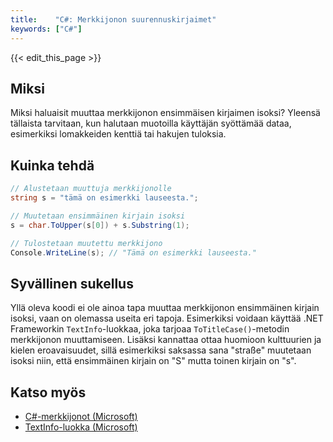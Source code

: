 ```yaml
---
title:    "C#: Merkkijonon suurennuskirjaimet"
keywords: ["C#"]
---
```


{{< edit_this_page >}}

## Miksi

Miksi haluaisit muuttaa merkkijonon ensimmäisen kirjaimen isoksi? Yleensä tällaista tarvitaan, kun halutaan muotoilla käyttäjän syöttämää dataa, esimerkiksi lomakkeiden kenttiä tai hakujen tuloksia.

## Kuinka tehdä

```C#
// Alustetaan muuttuja merkkijonolle
string s = "tämä on esimerkki lauseesta.";

// Muutetaan ensimmäinen kirjain isoksi
s = char.ToUpper(s[0]) + s.Substring(1);

// Tulostetaan muutettu merkkijono
Console.WriteLine(s); // "Tämä on esimerkki lauseesta."
```

## Syvällinen sukellus

Yllä oleva koodi ei ole ainoa tapa muuttaa merkkijonon ensimmäinen kirjain isoksi, vaan on olemassa useita eri tapoja. Esimerkiksi voidaan käyttää .NET Frameworkin `TextInfo`-luokkaa, joka tarjoaa `ToTitleCase()`-metodin merkkijonon muuttamiseen. Lisäksi kannattaa ottaa huomioon kulttuurien ja kielen eroavaisuudet, sillä esimerkiksi saksassa sana "straße" muutetaan isoksi niin, että ensimmäinen kirjain on "S" mutta toinen kirjain on "s".

## Katso myös

- [C#-merkkijonot (Microsoft)](https://docs.microsoft.com/en-us/dotnet/csharp/programming-guide/strings/)
- [TextInfo-luokka (Microsoft)](https://docs.microsoft.com/en-us/dotnet/api/system.globalization.textinfo?view=net-5.0)